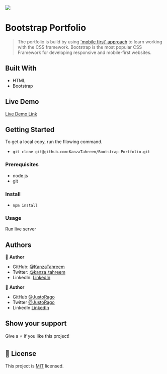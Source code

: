 ![](https://img.shields.io/badge/Microverse-blueviolet)

# Bootstrap Portfolio

> The portfolio is build by using ['mobile first' approach](https://www.mightyminnow.com/2013/11/what-is-mobile-first-css-and-why-does-it-rock/) to learn working with the CSS framework. Bootstrap is the most popular CSS Framework for developing responsive and mobile-first websites.

## Built With

- HTML
- Bootstrap

## Live Demo

[Live Demo Link](https://kanzatahreem.github.io/Bootstrap-Portfolio/)

## Getting Started

To get a local copy, run the fllowing command.

- `git clone git@github.com:KanzaTahreem/Bootstrap-Portfolio.git`

### Prerequisites

- node.js
- git

### Install

- `npm install `

### Usage

Run live server

## Authors

👤 **Author**

- GitHub: [@KanzaTahreem](https://github.com/KanzaTahreem)
- Twitter: [@kanza_tahreem](https://twitter.com/kanza_tahreem)
- LinkedIn: [LinkedIn](https://www.linkedin.com/in/kanza-tahreem/)

👤 **Author**

- GitHub [@JustoRago](https://github.com/asdt560)
- Twitter [@JustoRago](https://twitter.com/JustoRago)
- LinkedIn [LinkedIn](https://www.linkedin.com/in/justo-rago-0714b5208/)

## Show your support

Give a ⭐️ if you like this project!

## 📝 License

This project is [MIT](./LICENSE) licensed.
